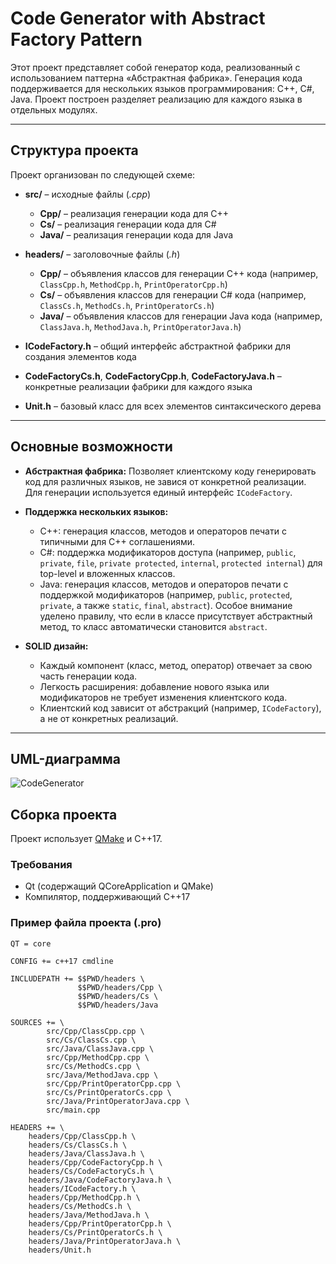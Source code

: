 # Code Generator with Abstract Factory Pattern

Этот проект представляет собой генератор кода, реализованный с использованием паттерна «Абстрактная фабрика». Генерация кода поддерживается для нескольких языков программирования: C++, C#, Java. Проект построен разделяет реализацию для каждого языка в отдельных модулях.

---

## Структура проекта

Проект организован по следующей схеме:

- **src/** – исходные файлы (*.cpp*)
  - **Cpp/** – реализация генерации кода для C++
  - **Cs/** – реализация генерации кода для C#
  - **Java/** – реализация генерации кода для Java

- **headers/** – заголовочные файлы (*.h*)
  - **Cpp/** – объявления классов для генерации C++ кода (например, `ClassCpp.h`, `MethodCpp.h`, `PrintOperatorCpp.h`)
  - **Cs/** – объявления классов для генерации C# кода (например, `ClassCs.h`, `MethodCs.h`, `PrintOperatorCs.h`)
  - **Java/** – объявления классов для генерации Java кода (например, `ClassJava.h`, `MethodJava.h`, `PrintOperatorJava.h`)

- **ICodeFactory.h** – общий интерфейс абстрактной фабрики для создания элементов кода
- **CodeFactoryCs.h**, **CodeFactoryCpp.h**, **CodeFactoryJava.h** – конкретные реализации фабрики для каждого языка
- **Unit.h** – базовый класс для всех элементов синтаксического дерева

---

## Основные возможности

- **Абстрактная фабрика:** Позволяет клиентскому коду генерировать код для различных языков, не завися от конкретной реализации. Для генерации используется единый интерфейс `ICodeFactory`.
- **Поддержка нескольких языков:**  
  - C++: генерация классов, методов и операторов печати с типичными для C++ соглашениями.
  - C#: поддержка модификаторов доступа (например, `public`, `private`, `file`, `private protected`, `internal`, `protected internal`) для top-level и вложенных классов.
  - Java: генерация классов, методов и операторов печати с поддержкой модификаторов (например, `public`, `protected`, `private`, а также `static`, `final`, `abstract`). Особое внимание уделено правилу, что если в классе присутствует абстрактный метод, то класс автоматически становится `abstract`.

- **SOLID дизайн:**  
  - Каждый компонент (класс, метод, оператор) отвечает за свою часть генерации кода.
  - Легкость расширения: добавление нового языка или модификаторов не требует изменения клиентского кода.
  - Клиентский код зависит от абстракций (например, `ICodeFactory`), а не от конкретных реализаций.

---

## UML-диаграмма
![CodeGenerator](https://github.com/user-attachments/assets/ddd77446-3932-476a-b79f-99e19127ce4f)


## Сборка проекта

Проект использует [QMake](https://doc.qt.io/qt-5/qmake-manual.html) и C++17.

### Требования

- Qt (содержащий QCoreApplication и QMake)
- Компилятор, поддерживающий C++17

### Пример файла проекта (.pro)

```qmake
QT = core

CONFIG += c++17 cmdline

INCLUDEPATH += $$PWD/headers \
               $$PWD/headers/Cpp \
               $$PWD/headers/Cs \
               $$PWD/headers/Java

SOURCES += \
        src/Cpp/ClassCpp.cpp \
        src/Cs/ClassCs.cpp \
        src/Java/ClassJava.cpp \
        src/Cpp/MethodCpp.cpp \
        src/Cs/MethodCs.cpp \
        src/Java/MethodJava.cpp \
        src/Cpp/PrintOperatorCpp.cpp \
        src/Cs/PrintOperatorCs.cpp \
        src/Java/PrintOperatorJava.cpp \
        src/main.cpp

HEADERS += \
    headers/Cpp/ClassCpp.h \
    headers/Cs/ClassCs.h \
    headers/Java/ClassJava.h \
    headers/Cpp/CodeFactoryCpp.h \
    headers/Cs/CodeFactoryCs.h \
    headers/Java/CodeFactoryJava.h \
    headers/ICodeFactory.h \
    headers/Cpp/MethodCpp.h \
    headers/Cs/MethodCs.h \
    headers/Java/MethodJava.h \
    headers/Cpp/PrintOperatorCpp.h \
    headers/Cs/PrintOperatorCs.h \
    headers/Java/PrintOperatorJava.h \
    headers/Unit.h
